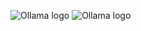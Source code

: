 ![Ollama logo](https://ollama.com/public/ollama.png "a title")
![Ollama logo](https://cdn.iconscout.com/icon/premium/png-256-thumb/django-11796844-9632949.png?f=webp&w=256 "a title")